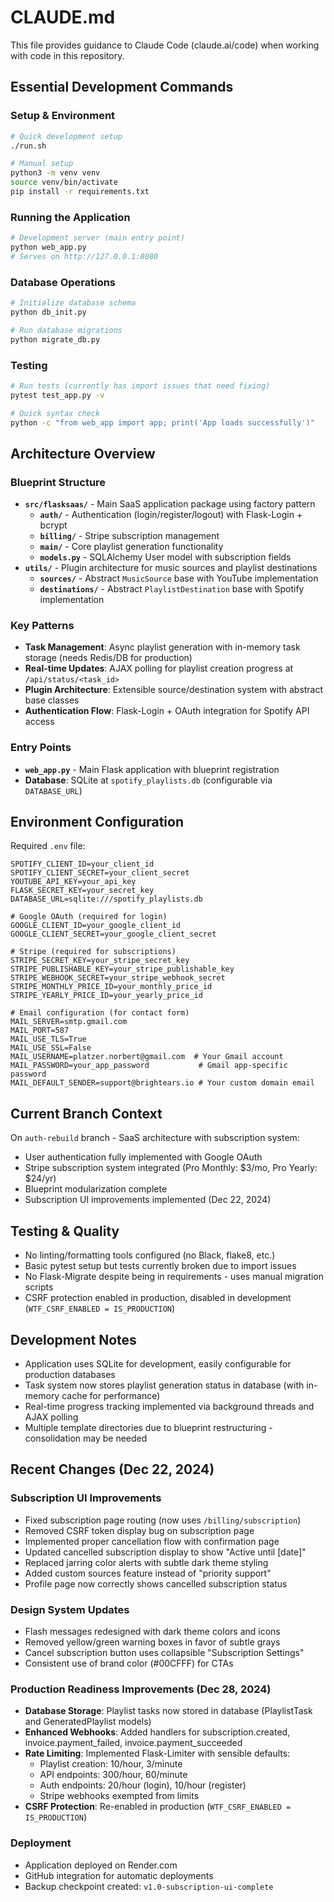 # CLAUDE.md

This file provides guidance to Claude Code (claude.ai/code) when working with code in this repository.

## Essential Development Commands

### Setup & Environment
```bash
# Quick development setup
./run.sh

# Manual setup
python3 -m venv venv
source venv/bin/activate
pip install -r requirements.txt
```

### Running the Application
```bash
# Development server (main entry point)
python web_app.py
# Serves on http://127.0.0.1:8080
```

### Database Operations
```bash
# Initialize database schema
python db_init.py

# Run database migrations
python migrate_db.py
```

### Testing
```bash
# Run tests (currently has import issues that need fixing)
pytest test_app.py -v

# Quick syntax check
python -c "from web_app import app; print('App loads successfully')"
```

## Architecture Overview

### Blueprint Structure
- **`src/flasksaas/`** - Main SaaS application package using factory pattern
  - **`auth/`** - Authentication (login/register/logout) with Flask-Login + bcrypt
  - **`billing/`** - Stripe subscription management
  - **`main/`** - Core playlist generation functionality 
  - **`models.py`** - SQLAlchemy User model with subscription fields
- **`utils/`** - Plugin architecture for music sources and playlist destinations
  - **`sources/`** - Abstract `MusicSource` base with YouTube implementation
  - **`destinations/`** - Abstract `PlaylistDestination` base with Spotify implementation

### Key Patterns
- **Task Management**: Async playlist generation with in-memory task storage (needs Redis/DB for production)
- **Real-time Updates**: AJAX polling for playlist creation progress at `/api/status/<task_id>`
- **Plugin Architecture**: Extensible source/destination system with abstract base classes
- **Authentication Flow**: Flask-Login + OAuth integration for Spotify API access

### Entry Points
- **`web_app.py`** - Main Flask application with blueprint registration
- **Database**: SQLite at `spotify_playlists.db` (configurable via `DATABASE_URL`)

## Environment Configuration

Required `.env` file:
```
SPOTIFY_CLIENT_ID=your_client_id
SPOTIFY_CLIENT_SECRET=your_client_secret
YOUTUBE_API_KEY=your_api_key
FLASK_SECRET_KEY=your_secret_key
DATABASE_URL=sqlite:///spotify_playlists.db

# Google OAuth (required for login)
GOOGLE_CLIENT_ID=your_google_client_id
GOOGLE_CLIENT_SECRET=your_google_client_secret

# Stripe (required for subscriptions)
STRIPE_SECRET_KEY=your_stripe_secret_key
STRIPE_PUBLISHABLE_KEY=your_stripe_publishable_key
STRIPE_WEBHOOK_SECRET=your_stripe_webhook_secret
STRIPE_MONTHLY_PRICE_ID=your_monthly_price_id
STRIPE_YEARLY_PRICE_ID=your_yearly_price_id

# Email configuration (for contact form)
MAIL_SERVER=smtp.gmail.com
MAIL_PORT=587
MAIL_USE_TLS=True
MAIL_USE_SSL=False
MAIL_USERNAME=platzer.norbert@gmail.com  # Your Gmail account
MAIL_PASSWORD=your_app_password           # Gmail app-specific password
MAIL_DEFAULT_SENDER=support@brightears.io # Your custom domain email
```

## Current Branch Context

On `auth-rebuild` branch - SaaS architecture with subscription system:
- User authentication fully implemented with Google OAuth
- Stripe subscription system integrated (Pro Monthly: $3/mo, Pro Yearly: $24/yr)
- Blueprint modularization complete
- Subscription UI improvements implemented (Dec 22, 2024)

## Testing & Quality

- No linting/formatting tools configured (no Black, flake8, etc.)
- Basic pytest setup but tests currently broken due to import issues
- No Flask-Migrate despite being in requirements - uses manual migration scripts
- CSRF protection enabled in production, disabled in development (`WTF_CSRF_ENABLED = IS_PRODUCTION`)

## Development Notes

- Application uses SQLite for development, easily configurable for production databases
- Task system now stores playlist generation status in database (with in-memory cache for performance)
- Real-time progress tracking implemented via background threads and AJAX polling
- Multiple template directories due to blueprint restructuring - consolidation may be needed

## Recent Changes (Dec 22, 2024)

### Subscription UI Improvements
- Fixed subscription page routing (now uses `/billing/subscription`)
- Removed CSRF token display bug on subscription page
- Implemented proper cancellation flow with confirmation page
- Updated cancelled subscription display to show "Active until [date]"
- Replaced jarring color alerts with subtle dark theme styling
- Added custom sources feature instead of "priority support"
- Profile page now correctly shows cancelled subscription status

### Design System Updates
- Flash messages redesigned with dark theme colors and icons
- Removed yellow/green warning boxes in favor of subtle grays
- Cancel subscription button uses collapsible "Subscription Settings"
- Consistent use of brand color (#00CFFF) for CTAs

### Production Readiness Improvements (Dec 28, 2024)
- **Database Storage**: Playlist tasks now stored in database (PlaylistTask and GeneratedPlaylist models)
- **Enhanced Webhooks**: Added handlers for subscription.created, invoice.payment_failed, invoice.payment_succeeded
- **Rate Limiting**: Implemented Flask-Limiter with sensible defaults:
  - Playlist creation: 10/hour, 3/minute
  - API endpoints: 300/hour, 60/minute
  - Auth endpoints: 20/hour (login), 10/hour (register)
  - Stripe webhooks exempted from limits
- **CSRF Protection**: Re-enabled in production (`WTF_CSRF_ENABLED = IS_PRODUCTION`)

### Deployment
- Application deployed on Render.com
- GitHub integration for automatic deployments
- Backup checkpoint created: `v1.0-subscription-ui-complete`